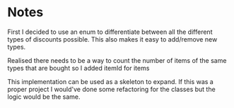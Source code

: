 # Notes

First I decided to use an enum to differentiate between all the different types of discounts possible. This also makes 
it easy to add/remove new types.

Realised there needs to be a way to count the number of items of the same types that are bought so I added itemId for items

This implementation can be used as a skeleton to expand. If this was a proper project I would've done some refactoring for
the classes but the logic would be the same.